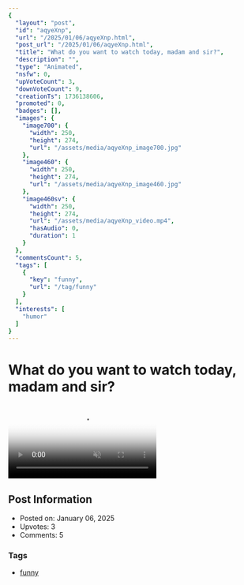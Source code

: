 ```yaml
---
{
  "layout": "post",
  "id": "aqyeXnp",
  "url": "/2025/01/06/aqyeXnp.html",
  "post_url": "/2025/01/06/aqyeXnp.html",
  "title": "What do you want to watch today, madam and sir?",
  "description": "",
  "type": "Animated",
  "nsfw": 0,
  "upVoteCount": 3,
  "downVoteCount": 9,
  "creationTs": 1736138606,
  "promoted": 0,
  "badges": [],
  "images": {
    "image700": {
      "width": 250,
      "height": 274,
      "url": "/assets/media/aqyeXnp_image700.jpg"
    },
    "image460": {
      "width": 250,
      "height": 274,
      "url": "/assets/media/aqyeXnp_image460.jpg"
    },
    "image460sv": {
      "width": 250,
      "height": 274,
      "url": "/assets/media/aqyeXnp_video.mp4",
      "hasAudio": 0,
      "duration": 1
    }
  },
  "commentsCount": 5,
  "tags": [
    {
      "key": "funny",
      "url": "/tag/funny"
    }
  ],
  "interests": [
    "humor"
  ]
}
---
```


# What do you want to watch today, madam and sir?

<video controls playsinline loop muted poster="/assets/media/aqyeXnp_image460.jpg">
  <source src="/assets/media/aqyeXnp_video.mp4" type="video/mp4">
  Your browser does not support the video tag.
</video>

## Post Information

- Posted on: January 06, 2025
- Upvotes: 3
- Comments: 5

### Tags

- [funny](/tag/funny)
